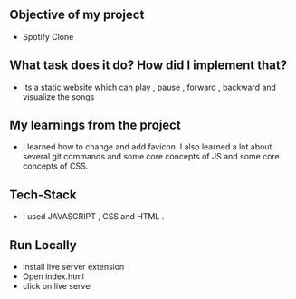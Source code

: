 ## Objective of my project

- Spotify Clone

## What task does it do? How did I implement that?

- Its a static website which can play , pause , forward , backward and visualize the songs

## My learnings from the project

- I learned how to change and add favicon. I also learned a lot about several git commands and some core concepts of JS and some core concepts of CSS.

## Tech-Stack

- I used JAVASCRIPT , CSS and HTML .

## Run Locally

- install live server extension
- Open index.html
- click on live server
